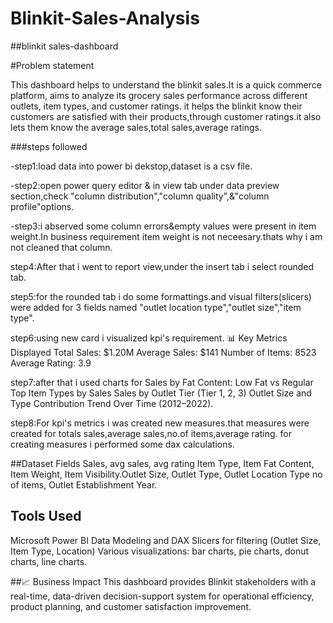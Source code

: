 # Blinkit-Sales-Analysis

##blinkit sales-dashboard

#Problem statement

This dashboard helps to understand the blinkit sales.It is a quick commerce platform, aims to analyze its grocery sales performance across different outlets, item types, and customer ratings. it helps the blinkit know their customers are satisfied with their products,through customer ratings.it also lets them know the average sales,total sales,average ratings.


###steps followed

-step1:load data into power bi dekstop,dataset is a csv file.

-step2:open power query editor & in view tab under data preview section,check "column distribution","column quality",&"column profile"options.

-step3:i abserved some column errors&empty values were present in item weight.In business requirement item weight is not neceesary.thats why i am not cleaned that column.

step4:After that i went to report view,under the insert tab i select rounded tab.

step5:for the rounded tab i do some formattings.and visual filters(slicers) were added for 3 fields named "outlet location type","outlet size","item type".

step6:using new card i visualized kpi's requirement.
📊 Key Metrics Displayed
Total Sales: $1.20M
Average Sales: $141
Number of Items: 8523
Average Rating: 3.9

step7:after that i used charts for
Sales by Fat Content: Low Fat vs Regular
Top Item Types by Sales
Sales by Outlet Tier (Tier 1, 2, 3)
Outlet Size and Type Contribution
Trend Over Time (2012–2022).

step8:For kpi's metrics i was created new measures.that measures were created for totals sales,average sales,no.of items,average rating.
for creating measures i performed some dax calculations.

 ##Dataset Fields
Sales, avg sales, avg rating
Item Type, Item Fat Content, Item Weight, Item Visibility.Outlet Size, Outlet Type, Outlet Location Type no of items, Outlet Establishment Year.
## Tools Used
Microsoft Power BI
Data Modeling and DAX
Slicers for filtering (Outlet Size, Item Type, Location)
Various visualizations: bar charts, pie charts, donut charts, line charts.

##📈 Business Impact
This dashboard provides Blinkit stakeholders with a real-time, data-driven decision-support system for operational efficiency, product planning, and customer satisfaction improvement.
